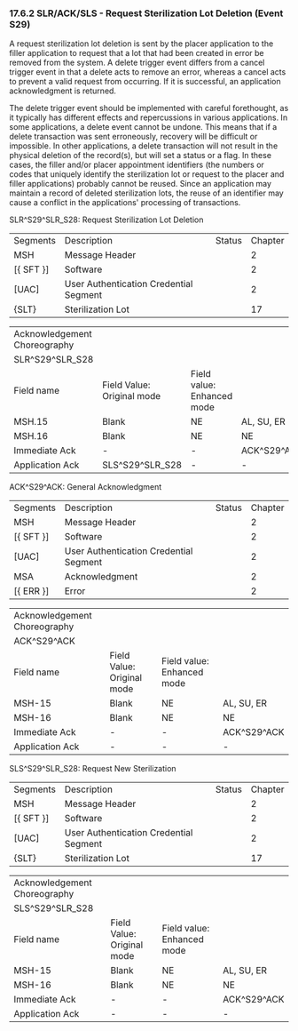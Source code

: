 ### 17.6.2 SLR/ACK/SLS - Request Sterilization Lot Deletion (Event S29)

A request sterilization lot deletion is sent by the placer application to the filler application to request that a lot that had been created in error be removed from the system. A delete trigger event differs from a cancel trigger event in that a delete acts to remove an error, whereas a cancel acts to prevent a valid request from occurring. If it is successful, an application acknowledgment is returned.

The delete trigger event should be implemented with careful forethought, as it typically has different effects and repercussions in various applications. In some applications, a delete event cannot be undone. This means that if a delete transaction was sent erroneously, recovery will be difficult or impossible. In other applications, a delete transaction will not result in the physical deletion of the record(s), but will set a status or a flag. In these cases, the filler and/or placer appointment identifiers (the numbers or codes that uniquely identify the sterilization lot or request to the placer and filler applications) probably cannot be reused. Since an application may maintain a record of deleted sterilization lots, the reuse of an identifier may cause a conflict in the applications' processing of transactions.

SLR^S29^SLR_S28: Request Sterilization Lot Deletion

|     |     |     |     |
| --- | --- | --- | --- |
| Segments | Description | Status | Chapter |
| MSH | Message Header |  | 2 |
| [\{ SFT }] | Software |  | 2 |
| [UAC] | User Authentication Credential Segment |  | 2 |
| \{SLT} | Sterilization Lot |  | 17 |

|     |     |     |     |     |     |
| --- | --- | --- | --- | --- | --- |
| Acknowledgement Choreography |  |  |  |  |  |
| SLR^S29^SLR_S28 |  |  |  |  |  |
| Field name | Field Value: Original mode | Field value: Enhanced mode |  |  |  |
| MSH.15 | Blank | NE | AL, SU, ER | NE | AL, SU, ER |
| MSH.16 | Blank | NE | NE | AL, SU, ER | AL, SU, ER |
| Immediate Ack | - | - | ACK^S29^ACK | - | ACK^S29^ACK |
| Application Ack | SLS^S29^SLR_S28 | - | - | SLS^S29^SLR_S28 | SLS^S29^SLR_S28 |

ACK^S29^ACK: General Acknowledgment

|     |     |     |     |
| --- | --- | --- | --- |
| Segments | Description | Status | Chapter |
| MSH | Message Header |  | 2 |
| [\{ SFT }] | Software |  | 2 |
| [UAC] | User Authentication Credential Segment |  | 2 |
| MSA | Acknowledgment |  | 2 |
| [\{ ERR }] | Error |  | 2 |

|     |     |     |     |
| --- | --- | --- | --- |
| Acknowledgement Choreography |  |  |  |
| ACK^S29^ACK |  |  |  |
| Field name | Field Value: Original mode | Field value: Enhanced mode |  |
| MSH-15 | Blank | NE | AL, SU, ER |
| MSH-16 | Blank | NE | NE |
| Immediate Ack | - | - | ACK^S29^ACK |
| Application Ack | - | - | - |

SLS^S29^SLR_S28: Request New Sterilization

|     |     |     |     |
| --- | --- | --- | --- |
| Segments | Description | Status | Chapter |
| MSH | Message Header |  | 2 |
| [\{ SFT }] | Software |  | 2 |
| [UAC] | User Authentication Credential Segment |  | 2 |
| \{SLT} | Sterilization Lot |  | 17 |

|     |     |     |     |
| --- | --- | --- | --- |
| Acknowledgement Choreography |  |  |  |
| SLS^S29^SLR_S28 |  |  |  |
| Field name | Field Value: Original mode | Field value: Enhanced mode |  |
| MSH-15 | Blank | NE | AL, SU, ER |
| MSH-16 | Blank | NE | NE |
| Immediate Ack | - | - | ACK^S29^ACK |
| Application Ack | - | - | - |
